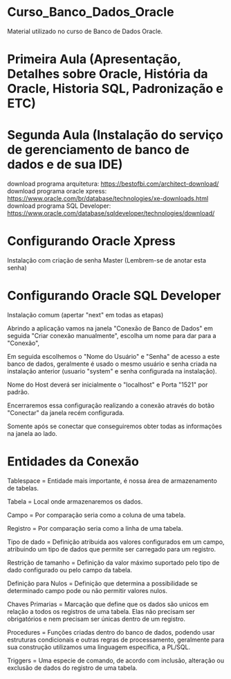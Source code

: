 # Curso_Banco_Dados_Oracle
  Material utilizado no curso de Banco de Dados Oracle.

# Primeira Aula (Apresentação, Detalhes sobre Oracle, História da Oracle, Historia SQL, Padronização e ETC)
# Segunda Aula (Instalação do serviço de gerenciamento de banco de dados e de sua IDE)
  download programa arquitetura: https://bestofbi.com/architect-download/
  download programa oracle xpress: https://www.oracle.com/br/database/technologies/xe-downloads.html
  download programa SQL Developer: https://www.oracle.com/database/sqldeveloper/technologies/download/ 

# Configurando Oracle Xpress
  Instalação com criação de senha Master (Lembrem-se de anotar esta senha)
  
# Configurando Oracle SQL Developer
  Instalação comum (apertar "next" em todas as etapas)
  
  Abrindo a aplicação vamos na janela "Conexão de Banco de Dados" em seguida "Criar conexão manualmente", 
  escolha um nome para dar para a "Conexão",
  
  Em seguida escolhemos o "Nome do Usuário" e "Senha" de acesso a este banco de dados, 
  geralmente é usado o mesmo usuário e senha criada na instalação anterior
  (usuario "system" e senha configurada na instalação).
  
  Nome do Host deverá ser inicialmente o "localhost" e Porta "1521" por padrão.
  
  Encerraremos essa configuração realizando a conexão através do botão "Conectar" da janela recém configurada.
  
  Somente após se conectar que conseguiremos obter todas as informações na janela ao lado.
  
# Entidades da Conexão
  Tablespace = Entidade mais importante, é nossa área de armazenamento de tabelas.
  
  Tabela = Local onde armazenaremos os dados.
  
  Campo = Por comparação seria como a coluna de uma tabela.
  
  Registro = Por comparação seria como a linha de uma tabela.
  
  Tipo de dado = Definição atribuida aos valores configurados em um campo, atribuindo um tipo de dados que permite ser carregado para um registro.
  
  Restrição de tamanho = Definição da valor máximo suportado pelo tipo de dado configurado ou pelo campo da tabela.
  
  Definição para Nulos = Definição que determina a possibilidade se determinado campo pode ou não permitir valores nulos.
  
  Chaves Primarias = Marcação que define que os dados são unicos em relação a todos os registros de uma tabela. 
  Elas não precisam ser obrigatórios e nem precisam ser únicas dentro de um registro.
  
  Procedures = Funções criadas dentro do banco de dados, podendo usar estruturas condicionais e outras regras de processamento, 
  geralmente para sua construção utilizamos uma linguagem específica, a PL/SQL.
  
  Triggers = Uma especie de comando, de acordo com inclusão, alteração ou exclusão de dados do registro de uma tabela.
